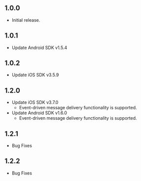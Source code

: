 ## 1.0.0

* Initial release.

## 1.0.1

* Update Android SDK v1.5.4

## 1.0.2

* Update iOS SDK v3.5.9

## 1.2.0

* Update iOS SDK v3.7.0
  * Event-driven message delivery functionality is supported.
* Update Android SDK v1.6.0
  * Event-driven message delivery functionality is supported.

## 1.2.1

* Bug Fixes

## 1.2.2

* Bug Fixes